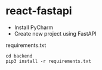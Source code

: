 # react-fastapi

- Install PyCharm
- Create new project using FastAPI

requirements.txt
```shell
cd backend
pip3 install -r requirements.txt
```
